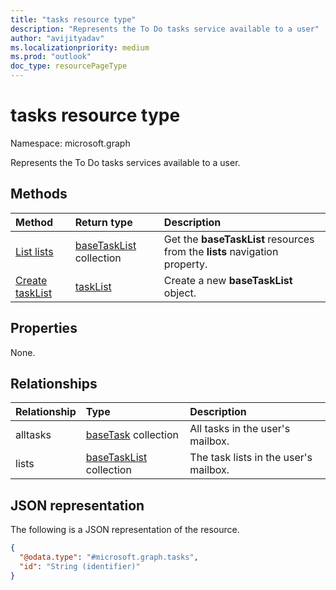 ```yaml
---
title: "tasks resource type"
description: "Represents the To Do tasks service available to a user"
author: "avijityadav"
ms.localizationpriority: medium
ms.prod: "outlook"
doc_type: resourcePageType
---
```


# tasks resource type

Namespace: microsoft.graph

Represents the To Do tasks services available to a user.

## Methods
|Method|Return type|Description|
|:---|:---|:---|
|[List lists](../api/tasks-list-lists.md)|[baseTaskList](../resources/basetasklist.md) collection|Get the **baseTaskList** resources from the **lists** navigation property.|
|[Create taskList](../api/tasks-post-lists.md)|[taskList](../resources/basetasklist.md)|Create a new **baseTaskList** object.|

## Properties
None.

## Relationships
|Relationship|Type|Description|
|:---|:---|:---|
|alltasks|[baseTask](../resources/basetask.md) collection|All tasks in the user's mailbox.|
|lists|[baseTaskList](../resources/basetasklist.md) collection|The task lists in the user's mailbox.|

## JSON representation
The following is a JSON representation of the resource.
<!-- {
  "blockType": "resource",
  "keyProperty": "id",
  "@odata.type": "microsoft.graph.tasks",
  "openType": false
}
-->
``` json
{
  "@odata.type": "#microsoft.graph.tasks",
  "id": "String (identifier)"
}
```

